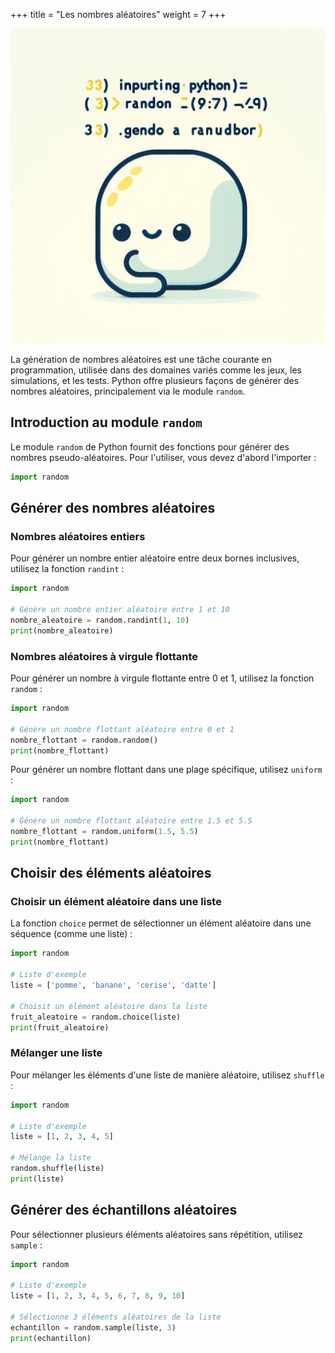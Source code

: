 +++
title = "Les nombres aléatoires"
weight = 7
+++

![Aleatoire](./nb_aleatoire.jpeg?width=18vw)


La génération de nombres aléatoires est une tâche courante en programmation, utilisée dans des domaines variés comme les jeux, les simulations, et les tests. Python offre plusieurs façons de générer des nombres aléatoires, principalement via le module `random`.

## Introduction au module `random`

Le module `random` de Python fournit des fonctions pour générer des nombres pseudo-aléatoires. Pour l'utiliser, vous devez d'abord l'importer :

```python
import random
```

## Générer des nombres aléatoires

### Nombres aléatoires entiers

Pour générer un nombre entier aléatoire entre deux bornes inclusives, utilisez la fonction `randint` :

```python
import random

# Génère un nombre entier aléatoire entre 1 et 10
nombre_aleatoire = random.randint(1, 10)
print(nombre_aleatoire)
```

### Nombres aléatoires à virgule flottante

Pour générer un nombre à virgule flottante entre 0 et 1, utilisez la fonction `random` :

```python
import random

# Génère un nombre flottant aléatoire entre 0 et 1
nombre_flottant = random.random()
print(nombre_flottant)
```

Pour générer un nombre flottant dans une plage spécifique, utilisez `uniform` :

```python
import random

# Génère un nombre flottant aléatoire entre 1.5 et 5.5
nombre_flottant = random.uniform(1.5, 5.5)
print(nombre_flottant)
```

## Choisir des éléments aléatoires

### Choisir un élément aléatoire dans une liste

La fonction `choice` permet de sélectionner un élément aléatoire dans une séquence (comme une liste) :

```python
import random

# Liste d'exemple
liste = ['pomme', 'banane', 'cerise', 'datte']

# Choisit un élément aléatoire dans la liste
fruit_aleatoire = random.choice(liste)
print(fruit_aleatoire)
```

### Mélanger une liste

Pour mélanger les éléments d'une liste de manière aléatoire, utilisez `shuffle` :

```python
import random

# Liste d'exemple
liste = [1, 2, 3, 4, 5]

# Mélange la liste
random.shuffle(liste)
print(liste)
```

## Générer des échantillons aléatoires

Pour sélectionner plusieurs éléments aléatoires sans répétition, utilisez `sample` :

```python
import random

# Liste d'exemple
liste = [1, 2, 3, 4, 5, 6, 7, 8, 9, 10]

# Sélectionne 3 éléments aléatoires de la liste
echantillon = random.sample(liste, 3)
print(echantillon)
```

